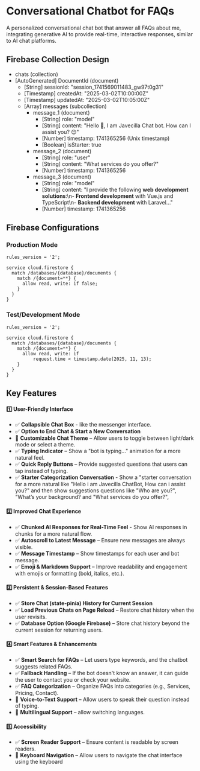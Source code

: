 # Conversational Chatbot for FAQs

A personalized conversational chat bot that answer all FAQs about me, integrating generative AI to provide real-time, interactive responses, similar to AI chat platforms.

## Firebase Collection Design

- chats (collection)
- [AutoGenerated] DocumentId (document)
  - [String] sessionId: "session_1741569011483_gw97t0g31"
  - [Timestamp] createdAt: "2025-03-02T10:00:00Z"
  - [Timestamp] updatedAt: "2025-03-02T10:05:00Z"
  - [Array] messages (subcollection)
    - message_1 (document)
      - [String] role: "model"
      - [String] content: "Hello 👋, I am Javecilla Chat bot. How can I assist you? 😊"
      - [Number] timestamp: 1741365256 (Unix timestamp)
      - [Boolean] isStarter: true
    - message_2 (document)
      - [String] role: "user"
      - [String] content: "What services do you offer?"
      - [Number] timestamp: 1741365256
    - message_3 (document)
      - [String] role: "model"
      - [String] content: "I provide the following **web development solutions**:\n- **Frontend development** with Vue.js and TypeScript\n- **Backend development** with Laravel..."
      - [Number] timestamp: 1741365256

## Firebase Configurations

### Production Mode

```
rules_version = '2';

service cloud.firestore {
  match /databases/{database}/documents {
    match /{document=**} {
      allow read, write: if false;
    }
  }
}

```

### Test/Development Mode

```
rules_version = '2';

service cloud.firestore {
  match /databases/{database}/documents {
    match /{document=**} {
      allow read, write: if
          request.time < timestamp.date(2025, 11, 13);
    }
  }
}
```

## Key Features

#### **1️⃣ User-Friendly Interface**

- ✅ **Collapsible Chat Box** - like the messenger interface.
- ✅ **Option to End Chat & Start a New Conversation**
- 🔲 **Customizable Chat Theme** – Allow users to toggle between light/dark mode or select a theme.
- ✅ **Typing Indicator** – Show a "bot is typing..." animation for a more natural feel.
- ✅ **Quick Reply Buttons** – Provide suggested questions that users can tap instead of typing.
- ✅ **Starter Categorization Conversation** - Show a "starter conversation for a more natural like "Hello i am Javecilla ChatBot, How can i assist you?" and then show suggestions questions like "Who are you?", "What’s your background? and "What services do you offer?",

#### **2️⃣ Improved Chat Experience**

- ✅ **Chunked AI Responses for Real-Time Feel** - Show AI responses in chunks for a more natural flow.
- ✅ **Autoscroll to Latest Message** – Ensure new messages are always visible.
- ✅ **Message Timestamp** – Show timestamps for each user and bot message.
- ✅ **Emoji & Markdown Support** – Improve readability and engagement with emojis or formatting (bold, italics, etc.).

#### **3️⃣ Persistent & Session-Based Features**

- ✅ **Store Chat (state-pinia) History for Current Session**
- ✅ **Load Previous Chats on Page Reload** – Restore chat history when the user revisits.
- ✅ **Database Option (Google Firebase)** – Store chat history beyond the current session for returning users.

#### **4️⃣ Smart Features & Enhancements**

- ✅ **Smart Search for FAQs** – Let users type keywords, and the chatbot suggests related FAQs.
- ✅ **Fallback Handling** – If the bot doesn't know an answer, it can guide the user to contact you or check your website.
- ✅ **FAQ Categorization** – Organize FAQs into categories (e.g., Services, Pricing, Contact).
- 🔲 **Voice-to-Text Support** – Allow users to speak their question instead of typing.
- 🔲 **Multilingual Support** – allow switching languages.

#### **5️⃣ Accessibility**

- ✅ **Screen Reader Support** – Ensure content is readable by screen readers.
- 🔲 **Keyboard Navigation** – Allow users to navigate the chat interface using the keyboard
